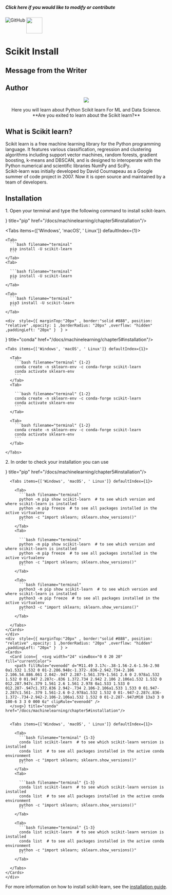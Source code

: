 

<Callout type="info" emoji="💡">
  <div >
    <h5 className="text-left h-10 text-gray-400 font-extrabold md:text-1xl mt-0 mb-0" > Click here if you would like to modify or contribute </h5>
    <a href="https://github.com/Subham-Maity/machine-learning-tutorial" target="_blank">
      <img align="left"
           alt="GitHub"
           src="https://img.shields.io/badge/github-%23121011.svg?style=for-the-badge&logo=github&logoColor=white"
      />
      <p align="left">
        <img src="https://media1.giphy.com/media/2HCaWITqHdJmmEA2b7/giphy.webp?cid=ecf05e47oblnld6xqs4q4svq3w8lnpcltavzi667j872uwq7&rid=giphy.webp&ct=s"  width="50"/>
      </p>
    </a>
  </div>
</Callout>


# Scikit Install

## Message from the Writer
<div class="pb-4"></div>

<div style={{ border:"solid #888", position: "relative" ,opacity: 1 ,borderRadius: "20px" ,overflow: "hidden" }  }>
  <div align="center">
    <div style={{ border: '1px solid #888', padding: '0rem 1rem', textAlign: 'center' }}>
      <h2 align="left">Author</h2>
      <p align="center">
        <img style={{ border:"solid #888", position: "relative" ,opacity: 1 ,borderRadius: "20px" ,overflow: "hidden" }  } src="https://media.giphy.com/media/7VzgMsB6FLCilwS30v/giphy-downsized-large.gif"/>
      </p>
      Here you will learn about Python Scikit learn For ML and Data Science.
      <h7 align="center">
        **Are you exited to learn about the Scikit learn?**
      </h7>
    </div>
  </div></div>

## What is Scikit learn?
<div class="pb-4"></div>

  <div class="font-bold pt-4">
<Feature id="highlighting-card">
Scikit learn is a free machine learning library for the Python programming language. It features various classification, regression and clustering algorithms including support vector machines, random forests, gradient boosting, k-means and DBSCAN, and is designed to interoperate with the Python numerical and scientific libraries NumPy and SciPy.

</Feature>
  </div>
<Callout type="warning" emoji="💡">
Scikit-learn was initially developed by David Cournapeau as a Google summer of code project in 2007. Now it is open source and maintained by a team of developers.
</Callout>

## Installation





<div className="steps-container">
    <style jsx>{`
    .steps-container {
      margin-left: 1rem;
      padding-left: 1.5rem;
      counter-reset: step;
      border-left: 1px solid;
      border-color: rgb(229 231 235/1);
    }
    .steps-container :global(p) {
      counter-increment: step;
    }
    .steps-container :global(p):before {
      content: counter(step);
      display: inline-block;
      position: absolute;
      margin-top: 3px;
      margin-left: -41px;
      width: 33px;
      height: 33px;
      text-align: center;
      text-indent: -1px;
      color: #999;
      border-radius: 100%;
      border: 4px solid #fff;
      background: #f3f3f3;
      line-height: 1.5rem;
      font-size: 1rem;
      font-weight: 400;
    }
  `}</style>

<p className="font-bold">1. Open your terminal and type the following command to install scikit-learn. </p>
  <Feature id="highlighting-card">
    <div  style={{ border:"solid #888", position: "relative" ,opacity: 1 ,borderRadius: "20px" ,overflow: "hidden" ,paddingLeft: "20px" }  } >
  <Cards>
    <Card icon={  <svg width="24" viewBox="0 0 20 20" fill="currentColor">
      <path fillRule="evenodd" d="M11.49 3.17c-.38-1.56-2.6-1.56-2.98 0a1.532 1.532 0 01-2.286.948c-1.372-.836-2.942.734-2.106 2.106.54.886.061 2.042-.947 2.287-1.561.379-1.561 2.6 0 2.978a1.532 1.532 0 01.947 2.287c-.836 1.372.734 2.942 2.106 2.106a1.532 1.532 0 012.287.947c.379 1.561 2.6 1.561 2.978 0a1.533 1.533 0 012.287-.947c1.372.836 2.942-.734 2.106-2.106a1.533 1.533 0 01.947-2.287c1.561-.379 1.561-2.6 0-2.978a1.532 1.532 0 01-.947-2.287c.836-1.372-.734-2.942-2.106-2.106a1.532 1.532 0 01-2.287-.947zM10 13a3 3 0 100-6 3 3 0 000 6z" clipRule="evenodd" />
    </svg>} title="pip" href="/docs/machinelearning/chapter5#installation"/>


  <Tabs items={['Windows', 'macOS', ' Linux']} defaultIndex={1}>

    <Tab>
      ```bash filename="terminal"
      pip install -U scikit-learn
      ```
    </Tab>
    <Tab>

      ```bash filename="terminal"
      pip install -U scikit-learn
      ```
    </Tab>

    <Tab>
      ```bash filename="terminal"
      pip3 install -U scikit-learn
      ```
    </Tab>

  </Tabs>
  </Cards>
    </div>

    <div  style={{ marginTop:"20px" , border:"solid #888", position: "relative" ,opacity: 1 ,borderRadius: "20px" ,overflow: "hidden" ,paddingLeft: "20px" }  } >
  <Cards>
    <Card icon={  <svg width="24" viewBox="0 0 20 20" fill="currentColor">
      <path fillRule="evenodd" d="M11.49 3.17c-.38-1.56-2.6-1.56-2.98 0a1.532 1.532 0 01-2.286.948c-1.372-.836-2.942.734-2.106 2.106.54.886.061 2.042-.947 2.287-1.561.379-1.561 2.6 0 2.978a1.532 1.532 0 01.947 2.287c-.836 1.372.734 2.942 2.106 2.106a1.532 1.532 0 012.287.947c.379 1.561 2.6 1.561 2.978 0a1.533 1.533 0 012.287-.947c1.372.836 2.942-.734 2.106-2.106a1.533 1.533 0 01.947-2.287c1.561-.379 1.561-2.6 0-2.978a1.532 1.532 0 01-.947-2.287c.836-1.372-.734-2.942-2.106-2.106a1.532 1.532 0 01-2.287-.947zM10 13a3 3 0 100-6 3 3 0 000 6z" clipRule="evenodd" />
    </svg>} title="conda" href="/docs/machinelearning/chapter5#installation"/>


    <Tabs items={['Windows', 'macOS', ' Linux']} defaultIndex={1}>

      <Tab>
        ```bash filename="terminal" {1-2}
        conda create -n sklearn-env -c conda-forge scikit-learn
        conda activate sklearn-env
        ```
      </Tab>
      <Tab>

        ```bash filename="terminal" {1-2}
        conda create -n sklearn-env -c conda-forge scikit-learn
        conda activate sklearn-env
        ```
      </Tab>

      <Tab>
        ```bash filename="terminal" {1-2}
        conda create -n sklearn-env -c conda-forge scikit-learn
        conda activate sklearn-env
        ```
      </Tab>

    </Tabs>
  </Cards>
    </div>
  </Feature>
<p className="font-bold">2. In order to check your installation you can use </p>

  <Feature id="highlighting-card">
    <div  style={{ marginTop:"20px" , border:"solid #888", position: "relative" ,opacity: 1 ,borderRadius: "20px" ,overflow: "hidden" ,paddingLeft: "20px" }  } >
    <Cards>
      <Card icon={  <svg width="24" viewBox="0 0 20 20" fill="currentColor">
        <path fillRule="evenodd" d="M11.49 3.17c-.38-1.56-2.6-1.56-2.98 0a1.532 1.532 0 01-2.286.948c-1.372-.836-2.942.734-2.106 2.106.54.886.061 2.042-.947 2.287-1.561.379-1.561 2.6 0 2.978a1.532 1.532 0 01.947 2.287c-.836 1.372.734 2.942 2.106 2.106a1.532 1.532 0 012.287.947c.379 1.561 2.6 1.561 2.978 0a1.533 1.533 0 012.287-.947c1.372.836 2.942-.734 2.106-2.106a1.533 1.533 0 01.947-2.287c1.561-.379 1.561-2.6 0-2.978a1.532 1.532 0 01-.947-2.287c.836-1.372-.734-2.942-2.106-2.106a1.532 1.532 0 01-2.287-.947zM10 13a3 3 0 100-6 3 3 0 000 6z" clipRule="evenodd" />
      </svg>} title="pip" href="/docs/machinelearning/chapter5#installation"/>


      <Tabs items={['Windows', 'macOS', ' Linux']} defaultIndex={1}>

        <Tab>
          ```bash filename="terminal"
          python -m pip show scikit-learn  # to see which version and where scikit-learn is installed
          python -m pip freeze  # to see all packages installed in the active virtualenv
          python -c "import sklearn; sklearn.show_versions()"
          ```
        </Tab>
        <Tab>

          ```bash filename="terminal"
          python -m pip show scikit-learn  # to see which version and where scikit-learn is installed
          python -m pip freeze  # to see all packages installed in the active virtualenv
          python -c "import sklearn; sklearn.show_versions()"
          ```
        </Tab>

        <Tab>
          ```bash filename="terminal"
          python3 -m pip show scikit-learn  # to see which version and where scikit-learn is installed
          python3 -m pip freeze  # to see all packages installed in the active virtualenv
          python3 -c "import sklearn; sklearn.show_versions()"
          ```
        </Tab>

      </Tabs>
    </Cards>
    </div>
    <div  style={{ marginTop:"20px" , border:"solid #888", position: "relative" ,opacity: 1 ,borderRadius: "20px" ,overflow: "hidden" ,paddingLeft: "20px" }  } >
    <Cards>
      <Card icon={  <svg width="24" viewBox="0 0 20 20" fill="currentColor">
        <path fillRule="evenodd" d="M11.49 3.17c-.38-1.56-2.6-1.56-2.98 0a1.532 1.532 0 01-2.286.948c-1.372-.836-2.942.734-2.106 2.106.54.886.061 2.042-.947 2.287-1.561.379-1.561 2.6 0 2.978a1.532 1.532 0 01.947 2.287c-.836 1.372.734 2.942 2.106 2.106a1.532 1.532 0 012.287.947c.379 1.561 2.6 1.561 2.978 0a1.533 1.533 0 012.287-.947c1.372.836 2.942-.734 2.106-2.106a1.533 1.533 0 01.947-2.287c1.561-.379 1.561-2.6 0-2.978a1.532 1.532 0 01-.947-2.287c.836-1.372-.734-2.942-2.106-2.106a1.532 1.532 0 01-2.287-.947zM10 13a3 3 0 100-6 3 3 0 000 6z" clipRule="evenodd" />
      </svg>} title="conda" href="/docs/machinelearning/chapter5#installation"/>


      <Tabs items={['Windows', 'macOS', ' Linux']} defaultIndex={1}>

        <Tab>
          ```bash filename="terminal" {1-3}
          conda list scikit-learn  # to see which scikit-learn version is installed
          conda list  # to see all packages installed in the active conda environment
          python -c "import sklearn; sklearn.show_versions()"
          ```
        </Tab>
        <Tab>

          ```bash filename="terminal" {1-3}
          conda list scikit-learn  # to see which scikit-learn version is installed
          conda list  # to see all packages installed in the active conda environment
          python -c "import sklearn; sklearn.show_versions()"
          ```
        </Tab>

        <Tab>
          ```bash filename="terminal" {1-3}
          conda list scikit-learn  # to see which scikit-learn version is installed
          conda list  # to see all packages installed in the active conda environment
          python -c "import sklearn; sklearn.show_versions()"
          ```
        </Tab>

      </Tabs>
    </Cards>
    </div>

  </Feature>

</div>

For more information on how to install scikit-learn, see the [installation guide](https://scikit-learn.org/stable/install.html).
